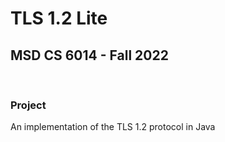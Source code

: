 # TLS 1.2 Lite

## MSD CS 6014 - Fall 2022

&nbsp;

### Project

An implementation of the TLS 1.2 protocol in Java
